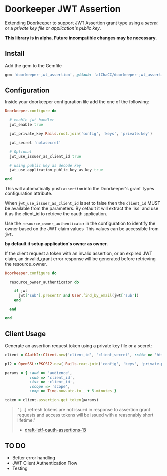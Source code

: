 # Doorkeeper JWT Assertion

Extending [Doorkeeper](https://github.com/doorkeeper-gem/doorkeeper) to support JWT Assertion grant type using a *secret* or a *private key file* or *application's public key*.

**This library is in alpha. Future incompatible changes may be necessary.**

## Install

Add the gem to the Gemfile

```ruby
gem 'doorkeeper-jwt_assertion', github: 'alChaCC/doorkeeper-jwt_assertion', branch: 'feat/public_key_support'
```

## Configuration

Inside your doorkeeper configuration file add the one of the following:

``` ruby
Doorkeeper.configure do

  # enable jwt handler
  jwt_enable true

  jwt_private_key Rails.root.join('config', 'keys', 'private.key')

  jwt_secret 'notasecret'

  # Optional
  jwt_use_issuer_as_client_id true

  # using public key as decode key
  jwt_use_application_public_key_as_key true

end
```

This will automatically push `assertion` into the Doorkeeper's grant_types configuration attribute.

When `jwt_use_issuer_as_client_id` is set to false then the `client_id` MUST be available from the parameters. By default it will extract the 'iss' and use it as the client_id to retrieve the oauth application.

Use the `resource_owner_authenticator` in the configuration to identify the owner based on the JWT claim values. This values can be accessible from `jwt`.

**by default it setup application's owner as owner.**

If the client request a token with an invalid assertion, or an expired JWT claim, an :invalid_grant error response will be generated before retrieving the resource_owner.

``` ruby
Doorkeeper.configure do

  resource_owner_authenticator do

    if jwt
      jwt['sub'].present? and User.find_by_email(jwt['sub'])
    end

  end

end

```

## Client Usage

Generate an assertion request token using a private key file or a secret:

``` ruby
client = OAuth2::Client.new('client_id', 'client_secret', :site => 'http://my-site.com')

p12 = OpenSSL::PKCS12.new( Rails.root.join('config', 'keys', 'private.p12').open )

params = { :aud => 'audience',
           :sub => 'client_id',
           :iss => 'client_id',
           :scope => 'scope',
           :exp => Time.now.utc.to_i + 5.minutes }

token = client.assertion.get_token(params)
```

>  "[...] refresh tokens are not issued
>  in response to assertion grant requests and access tokens will be
>  issued with a reasonably short lifetime."
> - [draft-ietf-oauth-assertions-18](https://tools.ietf.org/html/draft-ietf-oauth-assertions-18#section-4.1)

## TO DO

* Better error handling
* JWT Client Authentication Flow
* Testing
